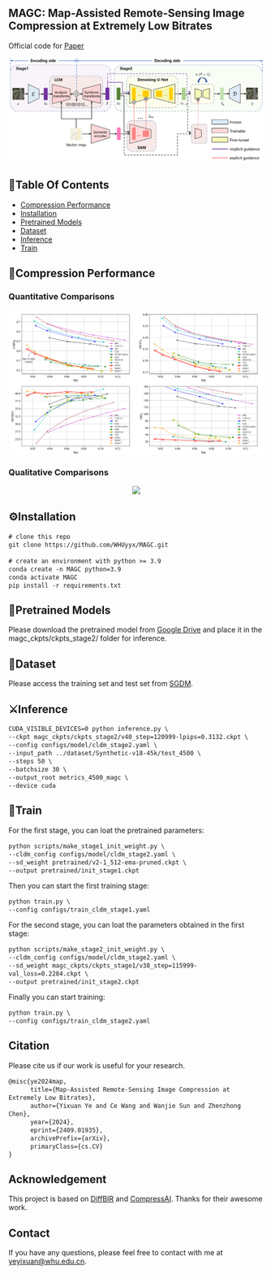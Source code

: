 ## MAGC: Map-Assisted Remote-Sensing Image Compression at Extremely Low Bitrates

Official code for [Paper](https://arxiv.org/abs/2409.01935) 

<p align="center">
    <img src="assets/architecture.png">
</p>


## :book:Table Of Contents

- [Compression Performance](#performance)
- [Installation](#installation)
- [Pretrained Models](#pretrained_models)
- [Dataset](#dataset)
- [Inference](#inference)
- [Train](#train)

## <a name="performance"></a>:eyes:Compression Performance
### Quantitative Comparisons
<p align="center">
    <img src="assets/visual_results/metrics.png">
</p>

### Qualitative Comparisons
<p align="center">
    <img src="assets/visual_results/images.png">
</p>

## <a name="installation"></a>:gear:Installation


```shell
# clone this repo
git clone https://github.com/WHUyyx/MAGC.git

# create an environment with python >= 3.9
conda create -n MAGC python=3.9
conda activate MAGC
pip install -r requirements.txt
```

## <a name="pretrained_models"></a>:dna:Pretrained Models
Please download the pretrained model from [Google Drive](https://drive.google.com/file/d/1_a_SNPUSton3IuZSTUZzdTDEyDk5I8Qw/view?usp=sharing) and place it in the magc_ckpts/ckpts_stage2/ folder for inference.

## <a name="dataset"></a>:climbing:Dataset
Please access the training set and test set from [SGDM](https://github.com/wwangcece/SGDM).



## <a name="inference"></a>:crossed_swords:Inference
```shell
CUDA_VISIBLE_DEVICES=0 python inference.py \
--ckpt magc_ckpts/ckpts_stage2/v40_step=120999-lpips=0.3132.ckpt \
--config configs/model/cldm_stage2.yaml \
--input_path ../dataset/Synthetic-v18-45k/test_4500 \
--steps 50 \
--batchsize 30 \
--output_root metrics_4500_magc \
--device cuda    
```

## <a name="train"></a>:stars:Train
For the first stage, you can loat the pretrained parameters:
```shell
python scripts/make_stage1_init_weight.py \
--cldm_config configs/model/cldm_stage2.yaml \
--sd_weight pretrained/v2-1_512-ema-pruned.ckpt \
--output pretrained/init_stage1.ckpt
```
Then you can start the first training stage:
```shell
python train.py \
--config configs/train_cldm_stage1.yaml
```
For the second stage, you can loat the parameters obtained in the first stage:
```shell
python scripts/make_stage2_init_weight.py \
--cldm_config configs/model/cldm_stage2.yaml \
--sd_weight magc_ckpts/ckpts_stage1/v38_step=115999-val_loss=0.2284.ckpt \
--output pretrained/init_stage2.ckpt
```
Finally you can start training:
```shell
python train.py \
--config configs/train_cldm_stage2.yaml
```


## Citation
Please cite us if our work is useful for your research.

```
@misc{ye2024map,
      title={Map-Assisted Remote-Sensing Image Compression at Extremely Low Bitrates}, 
      author={Yixuan Ye and Ce Wang and Wanjie Sun and Zhenzhong Chen},
      year={2024},
      eprint={2409.01935},
      archivePrefix={arXiv},
      primaryClass={cs.CV}
}
```

## Acknowledgement

This project is based on [DiffBIR](https://github.com/XPixelGroup/DiffBIR) and [CompressAI](https://github.com/InterDigitalInc/CompressAI). Thanks for their awesome work.

## Contact

If you have any questions, please feel free to contact with me at yeyixuan@whu.edu.cn.
